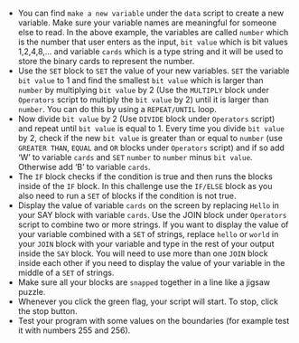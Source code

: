 - You can find `make a new variable` under the `data` script to create a new variable.
  Make sure your variable names are meaningful for someone else to read.
  In the above example, the variables are called `number` which is the number that user enters as the input, `bit value` which is bit values 1,2,4,8,... and variable `cards` which is a type string and it will be used to store the binary cards to represent the number. 
- Use the `SET` block to `SET` the value of your new variables.
  `SET` the variable `bit value` to 1 and find the smallest `bit value` which is larger than `number` by multiplying `bit value` by 2 (Use the `MULTIPLY` block under `Operators` script to multiply the `bit value` by 2) until it is larger than `number`.
  You can do this by using a `REPEAT/UNTIL` loop.
- Now divide `bit value` by 2 (Use `DIVIDE` block under `Operators` script) and repeat until `bit value` is equal to 1.
  Every time you divide `bit value` by 2, check if the new `bit value` is greater than or equal to `number` (use `GREATER THAN`, `EQUAL` and `OR` blocks under `Operators` script) and if so add ‘W’ to variable `cards` and `SET` `number` to `number` minus `bit value`.
  Otherwise add ‘B’ to variable `cards`.
- The `IF` block checks if the condition is true and then runs the blocks inside of the `IF` block.
  In this challenge use the `IF/ELSE` block as you also need to run a `SET` of blocks if the condition is not true.
- Display the value of variable `cards` on the screen by replacing `Hello` in your SAY block with variable `cards`.
  Use the JOIN block under `Operators` script to combine two or more strings.
  If you want to display the value of your variable combined with a `SET` of strings, replace `hello` or `world` in your `JOIN` block with your variable and type in the rest of your output inside the `SAY` block.
  You will need to use more than one `JOIN` block inside each other if you need to display the value of your variable in the middle of a `SET` of strings. 
- Make sure all your blocks are `snapped` together in a line like a jigsaw puzzle.
- Whenever you click the green flag, your script will start.
  To stop, click the stop button.
- Test your program with some values on the boundaries (for example test it with numbers 255 and 256). 

